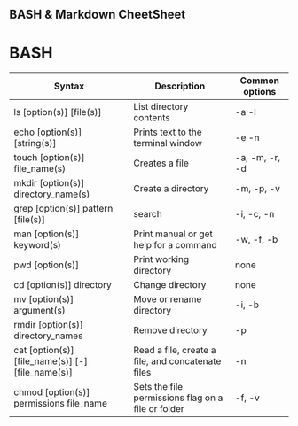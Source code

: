 ## BASH & Markdown CheetSheet
# BASH
| Syntax | Description |Common options |
|--------|-------------|----------------|
| ls [option(s)] [file(s)]|List directory contents|-a -l |
|echo [option(s)] [string(s)]|Prints text to the terminal window|-e -n|
|touch [option(s)] file_name(s)|Creates a file|-a, -m, -r, -d|
|mkdir [option(s)] directory_name(s)|Create a directory| -m, -p, -v|
|grep [option(s)] pattern [file(s)]|search|-i, -c, -n|
|man [option(s)] keyword(s)|Print manual or get help for a command| -w, -f, -b|
|pwd [option(s)] |Print working directory|none|
|cd [option(s)] directory|Change directory|none|
|mv [option(s)] argument(s)|Move or rename directory|-i, -b|
|rmdir [option(s)] directory_names|Remove directory|-p|
|cat [option(s)] [file_name(s)] [-] [file_name(s)]|Read a file, create a file, and concatenate files|-n|
|chmod [option(s)] permissions file_name|Sets the file permissions flag on a file or folder|-f, -v|

